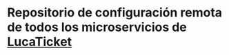 # Repositorio de configuración remota de todos los microservicios de [LucaTicket](https://github.com/AngelZhang159/LucaTicket)
